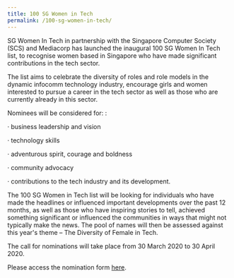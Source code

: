 ```yaml
---
title: 100 SG Women in Tech
permalink: /100-sg-women-in-tech/
---
```

SG Women In Tech in partnership with the Singapore Computer Society (SCS) and Mediacorp has launched the inaugural 100 SG Women In Tech list, to recognise women based in Singapore who have made significant contributions in the tech sector.

The list aims to celebrate the diversity of roles and role models in the dynamic infocomm technology industry, encourage girls and women interested to pursue a career in the tech sector as well as those who are currently already in this sector.

Nominees will be considered for: :

· business leadership and vision

· technology skills

· adventurous spirit, courage and boldness

· community advocacy

· contributions to the tech industry and its development.

The 100 SG Women in Tech list will be looking for individuals who have made the headlines or influenced important developments over the past 12 months, as well as those who have inspiring stories to tell, achieved something significant or influenced the communities in ways that might not typically make the news. The pool of names will then be assessed against this year's theme – The Diversity of Female in Tech.

The call for nominations will take place from 30 March 2020 to 30 April 2020.

Please access the nomination form [here](https://form.gov.sg/#!/5e58e10ef64a6600116a4205).
